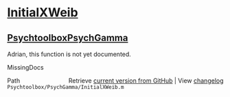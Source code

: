 # [InitialXWeib](InitialXWeib)
## [Psychtoolbox](Psychtoolbox)[PsychGamma](PsychGamma)

Adrian, this function is not yet documented.


 MissingDocs



<div class="code_header" style="text-align:right;">
  <span style="float:left;">Path&nbsp;&nbsp;</span> <span class="counter">Retrieve <a href=
  "https://raw.github.com/Psychtoolbox-3/Psychtoolbox-3/beta/Psychtoolbox/PsychGamma/InitialXWeib.m">current version from GitHub</a> | View <a href=
  "https://github.com/Psychtoolbox-3/Psychtoolbox-3/commits/beta/Psychtoolbox/PsychGamma/InitialXWeib.m">changelog</a></span>
</div>
<div class="code">
  <code>Psychtoolbox/PsychGamma/InitialXWeib.m</code>
</div>

